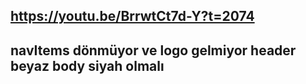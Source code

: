 ## https://youtu.be/BrrwtCt7d-Y?t=2074

## navItems dönmüyor ve logo gelmiyor header beyaz body siyah olmalı